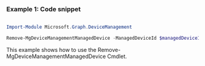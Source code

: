 ### Example 1: Code snippet

```powershell

Import-Module Microsoft.Graph.DeviceManagement

Remove-MgDeviceManagementManagedDevice -ManagedDeviceId $managedDeviceId

```
This example shows how to use the Remove-MgDeviceManagementManagedDevice Cmdlet.

